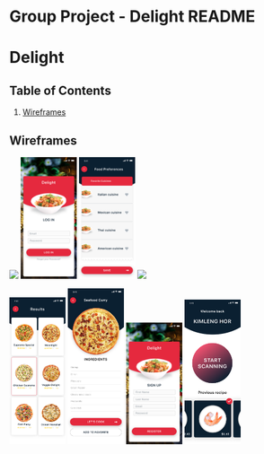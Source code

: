 Group Project - Delight README
===
# Delight

## Table of Contents
1. [Wireframes](#Wireframes)

## Wireframes
<img src="/images/HOME.png" width=100> <img src="/images/LOGIN.png" width=100> <img src="/images/FOOD PREFERENCES.png" width=100> <img src="/images/DIETARY RESTRICAION.png" width=100>

<img src="/images/RESULTS.png" width=100> <img src="/images/INGREDIENTS.png" width=100> <img src="/images/SIGNUP.png" width=100> <img src="/images/WELCOME.png" width=100>

